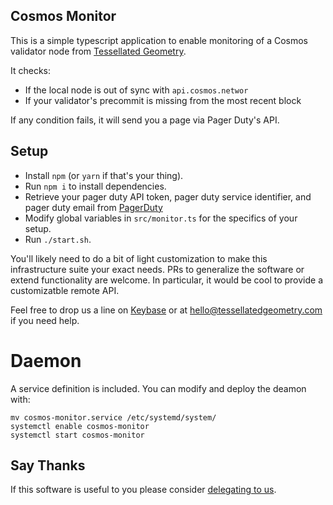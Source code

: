 ## Cosmos Monitor

This is a simple typescript application to enable monitoring of a Cosmos validator node from [Tessellated Geometry](https://tessellatedgeometry.com). 

It checks:
- If the local node is out of sync with `api.cosmos.networ`
- If your validator's precommit is missing from the most recent block

If any condition fails, it will send you a page via Pager Duty's API. 

## Setup 

- Install `npm` (or `yarn` if that's your thing).
- Run `npm i` to install dependencies.
- Retrieve your pager duty API token, pager duty service identifier, and pager duty email from [PagerDuty](http://pagerduty.com)
- Modify global variables in `src/monitor.ts` for the specifics of your setup. 
- Run `./start.sh`.

You'll likely need to do a bit of light customization to make this infrastructure suite your exact needs. PRs to generalize the software or extend functionality are welcome. In particular, it would be cool to provide a customizatble remote API.

Feel free to drop us a line on [Keybase](https://keybase.io/tessellatedgeo#_) or at [hello@tessellatedgeometry.com](mailto:hello@tessellatedgeometry.com) if you need help.

# Daemon

A service definition is included. You can modify and deploy the deamon with:
```shell
mv cosmos-monitor.service /etc/systemd/system/
systemctl enable cosmos-monitor
systemctl start cosmos-monitor
```

## Say Thanks

If this software is useful to you please consider [delegating to us](http://tessellatedgeometry.com/).
